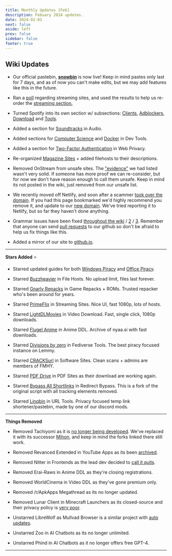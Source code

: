 ```yaml
---
title: Monthly Updates [Feb]
description: Febuary 2024 updates.
date: 2024-02-01
next: false
aside: left
prev: false
sidebar: false
footer: true
---
```

<Post authors="['nbats']" />

## Wiki Updates

* Our official pastebin, **[snowbin](https://pastes.fmhy.net/)** is now live! Keep in mind pastes only last for 7 days, and as of now you can't make edits, but we may add features like this in the future.

* Ran a [poll](https://i.imgur.com/73paJlr.png) regarding streaming sites, and used the results to help us re-order the [streaming section.](https://fmhy.net/videopiracyguide)

* Turned Spotify into its own section w/ subsections: [Clients](https://fmhy.net/audiopiracyguide#spotify-clients), [Adblockers](https://fmhy.net/audiopiracyguide#spotify-adblockers), [Download](https://fmhy.net/audiopiracyguide#spotify-download) and [Tools](https://fmhy.net/audiopiracyguide#spotify-tools).

* Added a section for [Soundtracks](https://fmhy.net/audiopiracyguide#media-soundtracks) in Audio. 

* Added sections for [Computer Science](https://fmhy.net/devtools#computer-science) and [Docker](https://fmhy.net/devtools#docker-tools) in Dev Tools.

* Added a section for [Two-Factor Authentication](https://fmhy.net/adblockvpnguide#two-factor-authentication) in Web Privacy.

* Re-organized [Magazine Sites](https://fmhy.net/readingpiracyguide#magazines) + added filehosts to their descriptions.

* Removed OnStream from unsafe sites. The ["evidence"](https://rentry.co/upo2r) we had listed wasn't very solid. If someone has more proof we can re-consider, but for now we don't have reason enough to call them unsafe. Keep in mind its not posted in the wiki, just removed from our unsafe list.

* We recently moved off Netlify, and soon after a scammer [took over the domain](https://i.imgur.com/rByoHnf.png). If you had this page bookmarked we'd highly recommend you remove it, and update to our [new domain](https://fmhy.net/). We've tried reporting it to Netlify, but so far they haven't done anything.

* Grammar issues have been fixed [throughout the wiki](https://github.com/fmhy/FMHYedit/pull/1337) / [2](https://github.com/fmhy/FMHYedit/pull/1340) / [3](https://github.com/fmhy/FMHYedit/pull/1339). Remember that anyone can send [pull requests](https://github.com/fmhy/FMHYedit) to our github so don't be afraid to help us fix things like this.

* Added a mirror of our site to [github.io](https://fmhy.github.io/FMHYedit/).

***

**Stars Added** ⭐

* Starred updated guides for both [Windows Piracy](https://fmhy.net/system-tools#windows-isos) and [Office Piracy](https://fmhy.net/text-tools#text-editors).

* Starred [Buzzheavier](https://fmhy.net/file-tools#file-hosts) in File Hosts. No upload limit, files last forever.

* Starred [Gnarly Repacks](https://fmhy.net/gamingpiracyguide#game-repacks) in Game Repacks + ROMs. Trusted repacker who's been around for years.

* Starred [PrimeFlix](https://fmhy.net/videopiracyguide#multi-server) in Streaming Sites. Nice UI, fast 1080p, lots of hosts.

* Starred [LightDLMovies](https://fmhy.net/videopiracyguide#download-sites) in Video Download. Fast, single click, 1080p downloads.

* Starred [Flugel Anime](https://fmhy.net/videopiracyguide#anime-downloading) in Anime DDL. Archive of nyaa.si with fast downloads.

* Starred [Divisions by zero](https://fmhy.net/social-media-tools#fediverse-tools) in Fediverse Tools. The best piracy focused instance on Lemmy.

* Starred [CRACKSurl](https://fmhy.net/downloadpiracyguide#software-sites) in Software Sites. Clean scans + admins are members of FMHY.

* Starred [PDF Drive](https://fmhy.net/readingpiracyguide#pdf-search) in PDF Sites as their download are working again.

* Starred [Bypass All Shortlinks](https://fmhy.net/adblockvpnguide#redirect-bypass) in Redirect Bypass. This is a fork of the original script with all tracking elements removed.

* Starred [Linqbin](https://fmhy.net/internet-tools#url-tools) in URL Tools. Privacy focused temp link shortener/pastebin, made by one of our discord mods.

***
 
**Things Removed**

* Removed Tachiyomi as it is [no longer being developed](https://tachiyomi.org/news/2024-01-13-goodbye). We've replaced it with its successor [Mihon](https://fmhy.net/android-iosguide#android-reading), and keep in mind the forks linked there still work. 

* Removed Revanced Extended in YouTube Apps as its been [archived](https://redd.it/1abt4kk).

* Removed Nitter in Frontends as the lead dev decided to [call it quits](https://github.com/zedeus/nitter/issues/1155#issuecomment-1913361757).

* Removed Erai-Raws in Anime DDL as they're closing registrations.

* Removed WorldCinema in Video DDL as they've gone premium only. 

* Removed /r/ApkApps Megathread as its no longer updated.

* Removed Lunar Client in Minecraft Launchers as its closed-source and their privacy policy is [very poor](https://i.imgur.com/2Wtds7l.png).

* Unstarred LibreWolf as Mullvad Browser is a similar project with [auto updates](https://i.imgur.com/GTzWHR0.png).

* Unstarred Zoo in AI Chatbots as its no longer unlimited.

* Unstarred Phind in AI Chatbots as it no longer offers free GPT-4.

***
